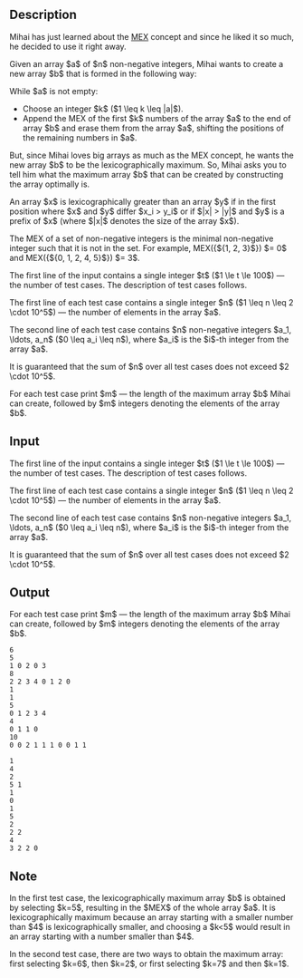 ## Description

<div><p>Mihai has just learned about the <a href="https://en.wikipedia.org/wiki/Mex_(mathematics)">MEX</a> concept and since he liked it so much, he decided to use it right away.</p><p>Given an array $a$ of $n$ non-negative integers, Mihai wants to create <span class="tex-font-style-bf">a new array $b$</span> that is formed in the following way:</p><p>While $a$ is not empty: </p><ul> <li> Choose an integer $k$ ($1 \leq k \leq |a|$). </li><li> Append the MEX of the first $k$ numbers of the array $a$ to the end of array $b$ and erase them from the array $a$, shifting the positions of the remaining numbers in $a$. </li></ul><p>But, since Mihai loves big arrays as much as the MEX concept, he wants the new array $b$ to be the <span class="tex-font-style-bf">lexicographically maximum</span>. So, Mihai asks you to tell him what the maximum array $b$ that can be created by constructing the array optimally is.</p><p>An array $x$ is lexicographically greater than an array $y$ if in the first position where $x$ and $y$ differ $x_i &gt; y_i$ or if $|x| &gt; |y|$ and $y$ is a prefix of $x$ (where $|x|$ denotes the size of the array $x$).</p><p>The <span class="tex-font-style-bf">MEX</span> of a set of non-negative integers is the minimal non-negative integer such that it is not in the set. For example, <span class="tex-font-style-bf">MEX</span>({${1, 2, 3}$}) $= 0$ and <span class="tex-font-style-bf">MEX</span>({${0, 1, 2, 4, 5}$}) $= 3$.</p></div><div class="input-specification"><p>The first line of the input contains a single integer $t$ ($1 \le t \le 100$) — the number of test cases. The description of test cases follows.</p><p>The first line of each test case contains a single integer $n$ ($1 \leq n \leq 2 \cdot 10^5$) — the number of elements in the array $a$.</p><p>The second line of each test case contains $n$ <span class="tex-font-style-bf">non-negative</span> integers $a_1, \ldots, a_n$ ($0 \leq a_i \leq n$), where $a_i$ is the $i$-th integer from the array $a$.</p><p>It is guaranteed that the sum of $n$ over all test cases does not exceed $2 \cdot 10^5$.</p></div><div class="output-specification"><p>For each test case print $m$ — the length of the maximum array $b$ Mihai can create, followed by $m$ integers denoting the elements of the array $b$.</p></div>

## Input

<p>The first line of the input contains a single integer $t$ ($1 \le t \le 100$) — the number of test cases. The description of test cases follows.</p><p>The first line of each test case contains a single integer $n$ ($1 \leq n \leq 2 \cdot 10^5$) — the number of elements in the array $a$.</p><p>The second line of each test case contains $n$ <span class="tex-font-style-bf">non-negative</span> integers $a_1, \ldots, a_n$ ($0 \leq a_i \leq n$), where $a_i$ is the $i$-th integer from the array $a$.</p><p>It is guaranteed that the sum of $n$ over all test cases does not exceed $2 \cdot 10^5$.</p>

## Output

<p>For each test case print $m$ — the length of the maximum array $b$ Mihai can create, followed by $m$ integers denoting the elements of the array $b$.</p>





```input1
6
5
1 0 2 0 3
8
2 2 3 4 0 1 2 0
1
1
5
0 1 2 3 4
4
0 1 1 0
10
0 0 2 1 1 1 0 0 1 1
```




```output1
1
4 
2
5 1 
1
0 
1
5 
2
2 2 
4
3 2 2 0
```



## Note

<p>In the first test case, the lexicographically maximum array $b$ is obtained by selecting $k=5$, resulting in the $MEX$ of the whole array $a$. It is lexicographically maximum because an array starting with a smaller number than $4$ is lexicographically smaller, and choosing a $k&lt;5$ would result in an array starting with a number smaller than $4$.</p><p>In the second test case, there are two ways to obtain the maximum array: first selecting $k=6$, then $k=2$, or first selecting $k=7$ and then $k=1$.</p>
